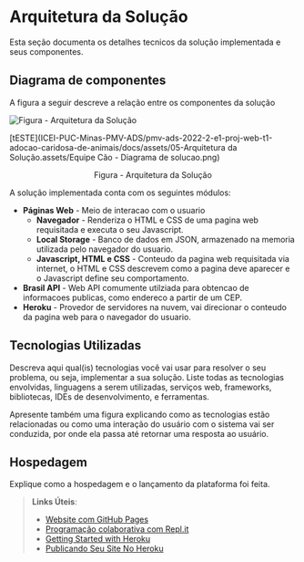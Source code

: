 # Arquitetura da Solução

Esta seção documenta os detalhes tecnicos da solução implementada e seus componentes. 

## Diagrama de componentes

A figura a seguir descreve a relação entre os componentes da solução

<img src="https://github.dev/ICEI-PUC-Minas-PMV-ADS/pmv-ads-2022-2-e1-proj-web-t1-adocao-caridosa-de-animais/blob/89296d0f62faf562bfdb566fc8bd90f4c7091f96/docs/assets/05-Arquitetura%20da%20Solu%C3%A7%C3%A3o.assets/Equipe%20C%C3%A3o%20-%20Diagrama%20de%20solucao.png" alt="Figura - Arquitetura da Solução"/>

[tESTE](ICEI-PUC-Minas-PMV-ADS/pmv-ads-2022-2-e1-proj-web-t1-adocao-caridosa-de-animais/docs/assets/05-Arquitetura da Solução.assets/Equipe Cão - Diagrama de solucao.png)

<center>Figura - Arquitetura da Solução</center>

A solução implementada conta com os seguintes módulos:
- **Páginas Web** - Meio de interacao com o usuario
  - **Navegador** - Renderiza o HTML e CSS de uma pagina web requisitada e executa o seu Javascript.
  - **Local Storage** - Banco de dados em JSON, armazenado na memoria utilizada pelo navegador do usuario.
  - **Javascript, HTML e CSS** - Conteudo da pagina web requisitada via internet, o HTML e CSS descrevem como a pagina deve aparecer e o Javascript define seu comportamento.
 - **Brasil API** - Web API comumente utilziada para obtencao de informacoes publicas, como endereco a partir de um CEP.
 - **Heroku** - Provedor de servidores na nuvem, vai direcionar o conteudo da pagina web para o navegador do usuario. 

## Tecnologias Utilizadas

Descreva aqui qual(is) tecnologias você vai usar para resolver o seu problema, ou seja, implementar a sua solução. Liste todas as tecnologias envolvidas, linguagens a serem utilizadas, serviços web, frameworks, bibliotecas, IDEs de desenvolvimento, e ferramentas.

Apresente também uma figura explicando como as tecnologias estão relacionadas ou como uma interação do usuário com o sistema vai ser conduzida, por onde ela passa até retornar uma resposta ao usuário.


## Hospedagem

Explique como a hospedagem e o lançamento da plataforma foi feita.

> **Links Úteis**:
>
> - [Website com GitHub Pages](https://pages.github.com/)
> - [Programação colaborativa com Repl.it](https://repl.it/)
> - [Getting Started with Heroku](https://devcenter.heroku.com/start)
> - [Publicando Seu Site No Heroku](http://pythonclub.com.br/publicando-seu-hello-world-no-heroku.html)